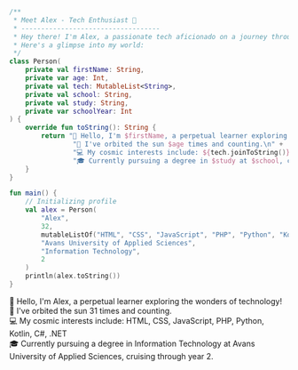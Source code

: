 ```Kotlin
/**
 * Meet Alex - Tech Enthusiast 🚀
 * -----------------------------------
 * Hey there! I'm Alex, a passionate tech aficionado on a journey through the digital universe.
 * Here's a glimpse into my world:
 */
class Person(
    private val firstName: String,
    private var age: Int,
    private val tech: MutableList<String>,
    private val school: String,
    private val study: String,
    private var schoolYear: Int
) {
    override fun toString(): String {
        return "👋 Hello, I'm $firstName, a perpetual learner exploring the wonders of technology!\n" +
                "🎂 I've orbited the sun $age times and counting.\n" +
                "💻 My cosmic interests include: ${tech.joinToString()}\n" +
                "🎓 Currently pursuing a degree in $study at $school, cruising through year $schoolYear.\n"
    }
}

fun main() {
    // Initializing profile
    val alex = Person(
        "Alex",
        32,
        mutableListOf("HTML", "CSS", "JavaScript", "PHP", "Python", "Kotlin", "C#", ".NET"),
        "Avans University of Applied Sciences",
        "Information Technology",
        2
    )
    println(alex.toString())
}
```

👋 Hello, I'm Alex, a perpetual learner exploring the wonders of technology!\
🎂 I've orbited the sun 31 times and counting.\
💻 My cosmic interests include: HTML, CSS, JavaScript, PHP, Python, Kotlin, C#, .NET\
🎓 Currently pursuing a degree in Information Technology at Avans University of Applied Sciences, cruising through year 2.
